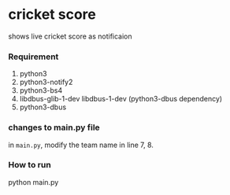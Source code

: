 # cricket score
shows live cricket score as notificaion

### Requirement
1. python3
2. python3-notify2
3. python3-bs4
4. libdbus-glib-1-dev libdbus-1-dev (python3-dbus dependency)
5. python3-dbus

### changes to main.py file
in `main.py`, modify the team name in line 7, 8.

### How to run
python main.py
